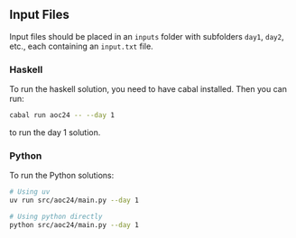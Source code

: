 ## Input Files
Input files should be placed in an `inputs` folder with subfolders `day1`, `day2`, etc., each containing an `input.txt` file.

### Haskell
To run the haskell solution, you need to have cabal installed. Then you can run:
```bash
cabal run aoc24 -- --day 1
```
to run the day 1 solution.

### Python
To run the Python solutions:
```bash
# Using uv
uv run src/aoc24/main.py --day 1

# Using python directly
python src/aoc24/main.py --day 1
```

